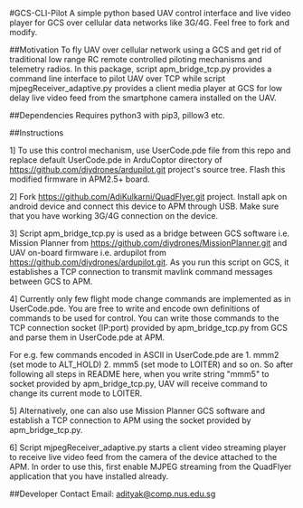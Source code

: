 #GCS-CLI-Pilot
A simple python based UAV control interface and live video player for GCS over cellular data networks like 3G/4G. Feel free to fork and modify.

##Motivation
To fly UAV over cellular network using a GCS and get rid of traditional low range RC remote controlled piloting mechanisms and telemetry radios. In this package, script apm_bridge_tcp.py provides a command line interface to pilot UAV over TCP while script mjpegReceiver_adaptive.py provides a client media player at GCS for low delay live video feed from the smartphone camera installed on the UAV.

##Dependencies
Requires python3 with pip3, pillow3 etc. 

##Instructions

1] To use this control mechanism, use UserCode.pde file from this repo and replace default UserCode.pde in ArduCoptor directory of https://github.com/diydrones/ardupilot.git project's source tree. Flash this modified firmware in APM2.5+ board.  

2] Fork https://github.com/AdiKulkarni/QuadFlyer.git project. Install apk on android device and connect this device to APM through USB. Make sure that you have working 3G/4G connection on the device. 

3] Script apm_bridge_tcp.py is used as a bridge between GCS software i.e. Mission Planner from https://github.com/diydrones/MissionPlanner.git and UAV on-board firmware i.e. ardupilot from https://github.com/diydrones/ardupilot.git. As you run this script on GCS, it establishes a TCP connection to transmit mavlink command messages between GCS to APM. 

4] Currently only few flight mode change commands are implemented as in UserCode.pde. You are free to write and encode own definitions of commands to be used for control. You can write those commands to the TCP connection socket (IP:port) provided by apm_bridge_tcp.py from GCS and parse them in UserCode.pde at APM.

For e.g. few commands encoded in ASCII in UserCode.pde are
    1. mmm2 (set mode to ALT_HOLD)
    2. mmm5 (set mode to LOITER) and so on.
So after following all steps in README here, when you write string "mmm5" to socket provided by apm_bridge_tcp.py, UAV will receive command to change its current mode to LOITER.

5] Alternatively, one can also use Mission Planner GCS software and establish a TCP connection to APM using the socket provided by apm_bridge_tcp.py.

6] Script mjpegReceiver_adaptive.py starts a client video streaming player to receive live video feed from the camera of the device attached to the APM. In order to use this, first enable MJPEG streaming from the QuadFlyer application that you have installed already. 

##Developer Contact
Email: adityak@comp.nus.edu.sg

